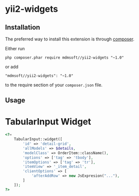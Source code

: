 yii2-widgets
============

Installation
------------

The preferred way to install this extension is through [composer](http://getcomposer.org/download/).

Either run

```
php composer.phar require mdmsoft//yii2-widgets "~1.0"
```

or add

```
"mdmsoft//yii2-widgets": "~1.0"
```

to the require section of your `composer.json` file.

Usage
-----

# TabularInput Widget

```php
<?= 
    TabularInput::widget([
        'id' => 'detail-grid',
        'allModels' => $details,
        'modelClass' => OrderItem::className(),
        'options' => ['tag' => 'tbody'],
        'itemOptions' => ['tag' => 'tr'],
        'itemView' => '_item_detail',
        'clientOptions' => [
            'afterAddRow' => new JsExpresion("..."),
        ]
    ]);
?>
```
